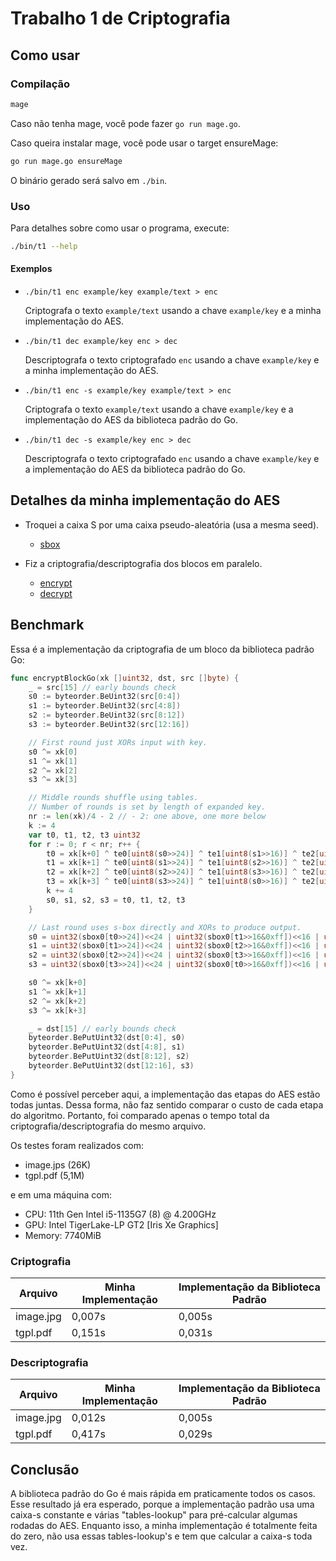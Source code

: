 # Trabalho 1 de Criptografia

## Como usar

### Compilação

```sh
mage
```

Caso não tenha mage, você pode fazer `go run mage.go`.

Caso queira instalar mage, você pode usar o target ensureMage:
```sh
go run mage.go ensureMage
```

O binário gerado será salvo em `./bin`.

### Uso

Para detalhes sobre como usar o programa, execute:

```sh
./bin/t1 --help
```

#### Exemplos

-   `./bin/t1 enc example/key example/text > enc`

    Criptografa o texto `example/text` usando a chave `example/key` e a minha
    implementação do AES.

-   `./bin/t1 dec example/key enc > dec`

    Descriptografa o texto criptografado `enc` usando a chave `example/key` e a
    minha implementação do AES.

-   `./bin/t1 enc -s example/key example/text > enc`

    Criptografa o texto `example/text` usando a chave `example/key` e a
    implementação do AES da biblioteca padrão do Go.

-   `./bin/t1 dec -s example/key enc > dec`

    Descriptografa o texto criptografado `enc` usando a chave `example/key` e a
    implementação do AES da biblioteca padrão do Go.

## Detalhes da minha implementação do AES

-   Troquei a caixa S por uma caixa pseudo-aleatória (usa a mesma seed).
    
    - [sbox](./internal/myaes/sbox.go)

-   Fiz a criptografia/descriptografia dos blocos em paralelo.

    - [encrypt](./internal/myaes/encrypt.go)
    - [decrypt](./internal/myaes/decrypt.go)

## Benchmark

Essa é a implementação da criptografia de um bloco da biblioteca padrão Go:

```go
func encryptBlockGo(xk []uint32, dst, src []byte) {
	_ = src[15] // early bounds check
	s0 := byteorder.BeUint32(src[0:4])
	s1 := byteorder.BeUint32(src[4:8])
	s2 := byteorder.BeUint32(src[8:12])
	s3 := byteorder.BeUint32(src[12:16])

	// First round just XORs input with key.
	s0 ^= xk[0]
	s1 ^= xk[1]
	s2 ^= xk[2]
	s3 ^= xk[3]

	// Middle rounds shuffle using tables.
	// Number of rounds is set by length of expanded key.
	nr := len(xk)/4 - 2 // - 2: one above, one more below
	k := 4
	var t0, t1, t2, t3 uint32
	for r := 0; r < nr; r++ {
		t0 = xk[k+0] ^ te0[uint8(s0>>24)] ^ te1[uint8(s1>>16)] ^ te2[uint8(s2>>8)] ^ te3[uint8(s3)]
		t1 = xk[k+1] ^ te0[uint8(s1>>24)] ^ te1[uint8(s2>>16)] ^ te2[uint8(s3>>8)] ^ te3[uint8(s0)]
		t2 = xk[k+2] ^ te0[uint8(s2>>24)] ^ te1[uint8(s3>>16)] ^ te2[uint8(s0>>8)] ^ te3[uint8(s1)]
		t3 = xk[k+3] ^ te0[uint8(s3>>24)] ^ te1[uint8(s0>>16)] ^ te2[uint8(s1>>8)] ^ te3[uint8(s2)]
		k += 4
		s0, s1, s2, s3 = t0, t1, t2, t3
	}

	// Last round uses s-box directly and XORs to produce output.
	s0 = uint32(sbox0[t0>>24])<<24 | uint32(sbox0[t1>>16&0xff])<<16 | uint32(sbox0[t2>>8&0xff])<<8 | uint32(sbox0[t3&0xff])
	s1 = uint32(sbox0[t1>>24])<<24 | uint32(sbox0[t2>>16&0xff])<<16 | uint32(sbox0[t3>>8&0xff])<<8 | uint32(sbox0[t0&0xff])
	s2 = uint32(sbox0[t2>>24])<<24 | uint32(sbox0[t3>>16&0xff])<<16 | uint32(sbox0[t0>>8&0xff])<<8 | uint32(sbox0[t1&0xff])
	s3 = uint32(sbox0[t3>>24])<<24 | uint32(sbox0[t0>>16&0xff])<<16 | uint32(sbox0[t1>>8&0xff])<<8 | uint32(sbox0[t2&0xff])

	s0 ^= xk[k+0]
	s1 ^= xk[k+1]
	s2 ^= xk[k+2]
	s3 ^= xk[k+3]

	_ = dst[15] // early bounds check
	byteorder.BePutUint32(dst[0:4], s0)
	byteorder.BePutUint32(dst[4:8], s1)
	byteorder.BePutUint32(dst[8:12], s2)
	byteorder.BePutUint32(dst[12:16], s3)
}
```

Como é possível perceber aqui, a implementação das etapas do AES estão todas
juntas. Dessa forma, não faz sentido comparar o custo de cada etapa do
algoritmo. Portanto, foi comparado apenas o tempo total da
criptografia/descriptografia do mesmo arquivo.

Os testes foram realizados com:
-   image.jps (26K)
-   tgpl.pdf (5,1M)

e em uma máquina com:
-   CPU: 11th Gen Intel i5-1135G7 (8) @ 4.200GHz 
-   GPU: Intel TigerLake-LP GT2 [Iris Xe Graphics] 
-   Memory: 7740MiB 

### Criptografia


| **Arquivo**  | **Minha Implementação** | **Implementação da Biblioteca Padrão** |
|-----------|--------|--------| 
| image.jpg | 0,007s | 0,005s |
| tgpl.pdf  | 0,151s | 0,031s |

### Descriptografia

| **Arquivo**  | **Minha Implementação** | **Implementação da Biblioteca Padrão** |
|-----------|--------|--------|
| image.jpg | 0,012s | 0,005s |
| tgpl.pdf  | 0,417s | 0,029s |


## Conclusão

A biblioteca padrão do Go é mais rápida em praticamente todos os casos. Esse
resultado já era esperado, porque a implementação padrão usa uma caixa-s
constante e várias "tables-lookup" para pré-calcular algumas rodadas do AES.
Enquanto isso, a minha implementação é totalmente feita do zero, não usa essas
tables-lookup's e tem que calcular a caixa-s toda vez.

